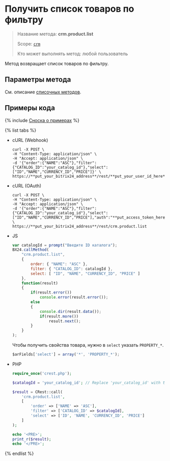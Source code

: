# Получить список товаров по фильтру

> Название метода: **crm.product.list**
>
> Scope: [`crm`](../../../scopes/permissions.md)
>
> Кто может выполнять метод: любой пользователь

Метод возвращает список товаров по фильтру.

## Параметры метода

См. описание [списочных методов](../../../common/index.md).

## Примеры кода

{% include [Сноска о примерах](../../../../_includes/examples.md) %}

{% list tabs %}

- cURL (Webhook)

    ```http
    curl -X POST \
    -H "Content-Type: application/json" \
    -H "Accept: application/json" \
    -d '{"order":{"NAME":"ASC"},"filter":{"CATALOG_ID":"your_catalog_id"},"select":["ID","NAME","CURRENCY_ID","PRICE"]}' \
    https://**put_your_bitrix24_address**/rest/**put_your_user_id_here**/**put_your_webbhook_here**/crm.product.list
    ```

- cURL (OAuth)

    ```http
    curl -X POST \
    -H "Content-Type: application/json" \
    -H "Accept: application/json" \
    -d '{"order":{"NAME":"ASC"},"filter":{"CATALOG_ID":"your_catalog_id"},"select":["ID","NAME","CURRENCY_ID","PRICE"],"auth":"**put_access_token_here**"}' \
    https://**put_your_bitrix24_address**/rest/crm.product.list
    ```

- JS

    ```js
    var catalogId = prompt("Введите ID каталога");
    BX24.callMethod(
        "crm.product.list",
        {
            order: { "NAME": "ASC" },
            filter: { "CATALOG_ID": catalogId },
            select: [ "ID", "NAME", "CURRENCY_ID", "PRICE" ]
        },
        function(result)
        {
            if(result.error())
                console.error(result.error());
            else
            {
                console.dir(result.data());
                if(result.more())
                    result.next();
            }
        }
    );
    ```

    Чтобы получить свойства товара, нужно в `select` указать `PROPERTY_*`.

    ```js
    $arFields['select'] = array('*', 'PROPERTY_*');
    ```

- PHP

    ```php
    require_once('crest.php');

    $catalogId = 'your_catalog_id'; // Replace 'your_catalog_id' with the actual catalog ID

    $result = CRest::call(
        'crm.product.list',
        [
            'order' => ['NAME' => 'ASC'],
            'filter' => ['CATALOG_ID' => $catalogId],
            'select' => ['ID', 'NAME', 'CURRENCY_ID', 'PRICE']
        ]
    );

    echo '<PRE>';
    print_r($result);
    echo '</PRE>';
    ```

{% endlist %}